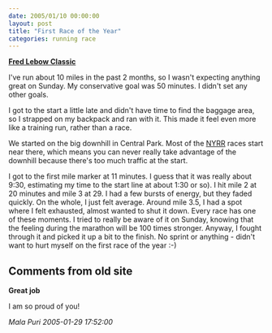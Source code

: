```yaml
---
date: 2005/01/10 00:00:00
layout: post
title: "First Race of the Year"
categories: running race
---
```


**[Fred Lebow Classic](http://web2.nyrrc.org/cgi-bin/start.cgi/aes-programs/results/startup.html?result.id=a50109&amp;result.year=2005)**

I've run about 10 miles in the past 2 months, so I wasn't expecting anything great on Sunday. My conservative goal was 50 minutes. I didn't set any other goals.

I got to the start a little late and didn't have time to find the baggage area, so I strapped on my backpack and ran with it. This made it feel even more like a training run, rather than a race.

We started on the big downhill in Central Park. Most of the [NYRR](http://nyrr.org) races start near there, which means you can never really take advantage of the downhill because there's too much traffic at the start.

I got to the first mile marker at 11 minutes. I guess that it was really about 9:30, estimating my time to the start line at about 1:30 or so). I hit mile 2 at 20 minutes and mile 3 at 29. I had a few bursts of energy, but they faded quickly. On the whole, I just felt average. Around mile 3.5, I had a spot where I felt exhausted, almost wanted to shut it down. Every race has one of these moments. I tried to really be aware of it on Sunday, knowing that the feeling during the marathon will be 100 times stronger. Anyway, I fought through it and picked it up a bit to the finish. No sprint or anything - didn't want to hurt myself on the first race of the year :-)

<div id="comment-box">
<h2>Comments from old site</h2>

<div class="one-comment">
<p><b>Great job</b></p>
<p>
I am so proud of you!
</p>
<address class="signature">
<span class="author">Mala Puri</span>
<span class="date">2005-01-29 17:52:00</span>
</address>
</div>

</div>
